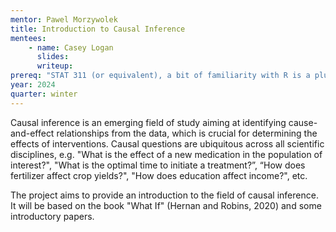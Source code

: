 ```yaml
---
mentor: Pawel Morzywolek
title: Introduction to Causal Inference
mentees:
    - name: Casey Logan
      slides: 
      writeup:
prereq: "STAT 311 (or equivalent), a bit of familiarity with R is a plus."
year: 2024
quarter: winter
---
```

Causal inference is an emerging field of study aiming at identifying cause-and-effect relationships from the data, which is crucial for determining the effects of interventions. Causal questions are ubiquitous across all scientific disciplines, e.g. "What is the effect of a new medication in the population of interest?", "What is the optimal time to initiate a treatment?”, “How does fertilizer affect crop yields?", "How does education affect income?", etc. 

The project aims to provide an introduction to the field of causal inference. It will be based on the book "What If" (Hernan and Robins, 2020) and some introductory papers.
